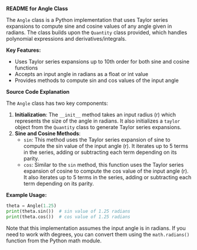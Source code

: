 **README for Angle Class**

The `Angle` class is a Python implementation that uses Taylor series expansions to compute sine and cosine values of any angle given in radians. The class builds upon the `Quantity` class provided, which handles polynomial expressions and derivatives/integrals.

**Key Features:**

* Uses Taylor series expansions up to 10th order for both sine and cosine functions
* Accepts an input angle in radians as a float or int value
* Provides methods to compute sin and cos values of the input angle

**Source Code Explanation**

The `Angle` class has two key components:

1. **Initialization**: The `__init__` method takes an input radius (r) which represents the size of the angle in radians. It also initializes a `taylor` object from the `Quantity` class to generate Taylor series expansions.
2. **Sine and Cosine Methods**:
	* `sin`: This method uses the Taylor series expansion of sine to compute the sin value of the input angle (r). It iterates up to 5 terms in the series, adding or subtracting each term depending on its parity.
	* `cos`: Similar to the `sin` method, this function uses the Taylor series expansion of cosine to compute the cos value of the input angle (r). It also iterates up to 5 terms in the series, adding or subtracting each term depending on its parity.

**Example Usage:**

```python
theta = Angle(1.25)
print(theta.sin())  # sin value of 1.25 radians
print(theta.cos())  # cos value of 1.25 radians
```

Note that this implementation assumes the input angle is in radians. If you need to work with degrees, you can convert them using the `math.radians()` function from the Python math module.

